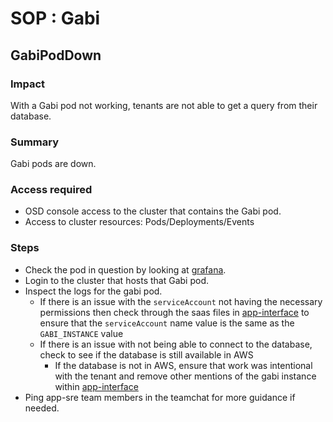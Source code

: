 # SOP : Gabi

## GabiPodDown

### Impact

With a Gabi pod not working, tenants are not able to get a query from their database.

### Summary

Gabi pods are down.

### Access required

- OSD console access to the cluster that contains the Gabi pod.
- Access to cluster resources: Pods/Deployments/Events

### Steps

- Check the pod in question by looking at [grafana](https://grafana.app-sre.devshift.net/d/rdYb2UZkZ/gabi-performance-overview).
- Login to the cluster that hosts that Gabi pod.
- Inspect the logs for the gabi pod.
    - If there is an issue with the `serviceAccount` not having the necessary permissions then check through the saas files in [app-interface](https://gitlab.cee.redhat.com/service/app-interface) to ensure that the `serviceAccount` name value is the same as the `GABI_INSTANCE` value
    - If there is an issue with not being able to connect to the database, check to see if the database is still available in AWS
        - If the database is not in AWS, ensure that work was intentional with the tenant and remove other mentions of the gabi instance within [app-interface](https://gitlab.cee.redhat.com/service/app-interface)
- Ping app-sre team members in the teamchat for more guidance if needed.
